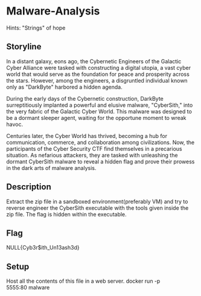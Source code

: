 # Malware-Analysis 
Hints: "Strings" of hope


## Storyline 
In a distant galaxy, eons ago, the Cybernetic Engineers of the Galactic Cyber Alliance were tasked with constructing a digital utopia, a vast cyber world that would serve as the foundation for peace and prosperity across the stars. However, among the engineers, a disgruntled individual known only as "DarkByte" harbored a hidden agenda.

During the early days of the Cybernetic construction, DarkByte surreptitiously implanted a powerful and elusive malware, "CyberSith," into the very fabric of the Galactic Cyber World. This malware was designed to be a dormant sleeper agent, waiting for the opportune moment to wreak havoc.

Centuries later, the Cyber World has thrived, becoming a hub for communication, commerce, and collaboration among civilizations. Now, the participants of the Cyber Security CTF find themselves in a precarious situation. As nefarious attackers, they are tasked with unleashing the dormant CyberSith malware to reveal a hidden flag and prove their prowess in the dark arts of malware analysis.

## Description
Extract the zip file in a sandboxed environment(preferably VM) and try to reverse engineer the CyberSith executable with the tools given inside the zip file. The flag is hidden within the executable.

## Flag 
NULL{Cyb3r$ith_Un13ash3d}

## Setup 

Host all the contents of this  file in a web server.
docker run -p 5555:80 malware
